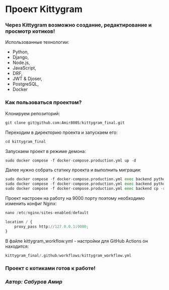 # Проект Kittygram
### Через Kittygram возможно создание, редактирование и просмотр котиков!
Использованные технологии:
- Python,
- Django,
- Node.js,
- JavaScript,
- DRF,
- JWT & Djoser,
- PostgreSQL,
- Docker

### Как пользоваться проектом?
Клонируем репозиторий:
```python
git clone git@github.com:Amir800S/kittygram_final.git
```
Переходим в директорию проекта и запускаем его:
```python
cd kittygram_final
```
Запускаем проект в режиме демона:
```python
sudo docker compose -f docker-compose.production.yml up -d
```
Далее нужно собрать статику проекта и выполнить миграции:
```python
sudo docker compose -f docker-compose.production.yml exec backend python manage.py migrate
sudo docker compose -f docker-compose.production.yml exec backend python manage.py collectstatic
sudo docker compose -f docker-compose.production.yml exec backend cp -r /app/collected_static/. /backend_static/static/
```
Проект настроен на работу на 9000 порту поэтому необходимо изменить конфиг Nginx:
```python
nano /etc/nginx/sites-enabled/default
```
```python
location / {
    proxy_pass http://127.0.0.1:9000;
}
```
В файле kittygram_workflow.yml - настройки для GitHub Actions он находится:
```python
kittygram_final/.github/workflows/kittygram_workflow.yml
```

### Проект с котиками готов к работе!

### *Автор: Сабуров Амир* 
